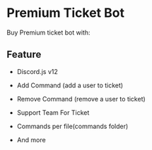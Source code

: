 # Premium Ticket Bot
Buy Premium ticket bot with:

## Feature
- Discord.js v12

- Add Command (add a user to ticket)

- Remove Command (remove a user to ticket)

- Support Team For Ticket

- Commands per file(commands folder)

- And more
